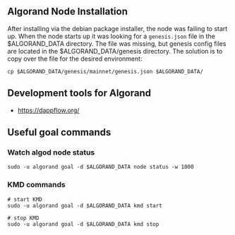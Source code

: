 ## Algorand Node Installation
After installing via the debian package installer, the node was failing to start up.
When the node starts up it was looking for a `genesis.json` file in the $ALGORAND_DATA directory.
The file was missing, but genesis config files are located in the $ALGORAND_DATA/genesis directory.
The solution is to copy over the file for the desired environment:
```shell
cp $ALGORAND_DATA/genesis/mainnet/genesis.json $ALGORAND_DATA/
```

## Development tools for Algorand
- https://dappflow.org/

## Useful goal commands

### Watch algod node status
```shell
sudo -u algorand goal -d $ALGORAND_DATA node status -w 1000
```

### KMD commands
```shell
# start KMD
sudo -u algorand goal -d $ALGORAND_DATA kmd start

# stop KMD
sudo -u algorand goal -d $ALGORAND_DATA kmd stop
```